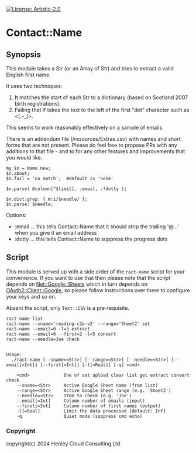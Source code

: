 [![License: Artistic-2.0](https://img.shields.io/badge/License-Artistic%202.0-0298c3.svg)](https://opensource.org/licenses/Artistic-2.0)

# Contact::Name 

## Synopsis

This module takes a Str (or an Array of Str) and tries to extract a valid English first name.

It uses two techniques:
1. It matches the start of each Str to a dictionary (based on Scotland 2007 birth registrations).
2. Failing that if takes the text to the left of the first "dot" character such as <[.-_]>.

This seems to work reasonably effectively on a sample of emails.

There is an addendum file (/resources/Extras.csv) with names and short forms that are not present. Please do feel free to propose PRs with any additions to that file - and to for any other features and improvements that you would like.

```perl6
my $n = Name.new;
$n.about;
$n.fail = 'no match';  #default is 'none'

$n.parse( @column[^$limit], :email, :!dotty );

$n.dict.grep: { m:i/$needle/ };
$n.parse: $needle;
```

Options:
- :email ... this tells Contact::Name that it should strip the trailing '@...' when you give it an email address
- :dotty ... this tells Contact::Name to suppress the progress dots


## Script

This module is served up with a side order of the ```ract-name``` script for your convenience. If you want to use that then please note that the script depends on [Net::Google::Sheets](https://github.com/librasteve/raku-Net-Google-Sheets) which in turn depends on [OAuth2::Client::Google](https://github.com/bduggan/p6-oauth2-client-google), so please follow instructions over there to configure your keys and so on.

Absent the script, only ```Text::CSV``` is a pre-requisite.

```
ract-name list
ract-name --sname='reading-c2e-v2' --range='Sheet2' set
ract-name --email=0 -l=5 extract
ract-name --email=0 --first=2 -l=5 convert
ract-name --needle=Joe check


Usage:
  ./ract-name [--sname=<Str>] [--range=<Str>] [--needle=<Str>] [--email[=Int]] [--first[=Int]] [-l[=Real]] [-q] <cmd>
  
    <cmd>             One of set upload clear list get extract convert check
    --sname=<Str>     Active Google Sheet name (from list)
    --range=<Str>     Active Google Sheet range (e.g. 'Sheet2')
    --needle=<Str>    Item to check (e.g. 'Joe')
    --email[=Int]     Column number of emails (input)
    --first[=Int]     Column number of first names (output)
    -l[=Real]         Limit the data processed [default: Inf]
    -q                Quiet mode (suppress cmd echo)
```

### Copyright
copyright(c) 2024 Henley Cloud Consulting Ltd.

